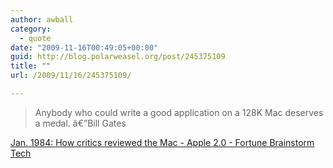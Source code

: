 ```yaml
---
author: awball
category:
  - quote
date: "2009-11-16T00:49:05+00:00"
guid: http://blog.polarweasel.org/post/245375109
title: ""
url: /2009/11/16/245375109/

---
```

> Anybody who could write a good application on a 128K Mac deserves a medal. â€”Bill Gates

 [Jan. 1984: How critics reviewed the Mac - Apple 2.0 - Fortune Brainstorm Tech](http://brainstormtech.blogs.fortune.cnn.com/2009/01/12/jan-1984-how-critics-reviewed-the-mac/)
